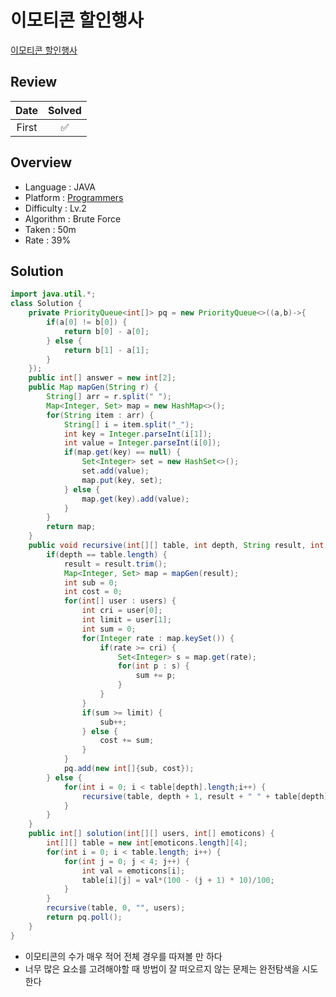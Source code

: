 # 이모티콘 할인행사

[이모티콘 할인행사](https://school.programmers.co.kr/learn/courses/30/lessons/150368)

## Review

| Date  | Solved |
| :---: | :----: |
| First |   ✅   |

## Overview

- Language : JAVA
- Platform : [Programmers](https://school.programmers.co.kr/learn/challenges)
- Difficulty : Lv.2
- Algorithm : Brute Force
- Taken : 50m
- Rate : 39%

## Solution

```JAVA
import java.util.*;
class Solution {
    private PriorityQueue<int[]> pq = new PriorityQueue<>((a,b)->{
        if(a[0] != b[0]) {
            return b[0] - a[0];
        } else {
            return b[1] - a[1];
        }
    });
    public int[] answer = new int[2];
    public Map mapGen(String r) {
        String[] arr = r.split(" ");
        Map<Integer, Set> map = new HashMap<>();
        for(String item : arr) {
            String[] i = item.split("_");
            int key = Integer.parseInt(i[1]);
            int value = Integer.parseInt(i[0]);
            if(map.get(key) == null) {
                Set<Integer> set = new HashSet<>();
                set.add(value);
                map.put(key, set);
            } else {
                map.get(key).add(value);
            }
        }
        return map;
    }
    public void recursive(int[][] table, int depth, String result, int[][] users) {
        if(depth == table.length) {
            result = result.trim();
            Map<Integer, Set> map = mapGen(result);
            int sub = 0;
            int cost = 0;
            for(int[] user : users) {
                int cri = user[0];
                int limit = user[1];
                int sum = 0;
                for(Integer rate : map.keySet()) {
                    if(rate >= cri) {
                        Set<Integer> s = map.get(rate);
                        for(int p : s) {
                            sum += p;
                        }
                    }
                }
                if(sum >= limit) {
                    sub++;
                } else {
                    cost += sum;
                }
            }
            pq.add(new int[]{sub, cost});
        } else {
            for(int i = 0; i < table[depth].length;i++) {
                recursive(table, depth + 1, result + " " + table[depth][i] + "_" + 10*(i+1) ,users);
            }
        }
    }
    public int[] solution(int[][] users, int[] emoticons) {
        int[][] table = new int[emoticons.length][4];
        for(int i = 0; i < table.length; i++) {
            for(int j = 0; j < 4; j++) {
                int val = emoticons[i];
                table[i][j] = val*(100 - (j + 1) * 10)/100;
            }
        }
        recursive(table, 0, "", users);
        return pq.poll();
    }
}
```

- 이모티콘의 수가 매우 적어 전체 경우를 따져볼 만 하다
- 너무 많은 요소를 고려해야할 때 방법이 잘 떠오르지 않는 문제는 완전탐색을 시도한다
